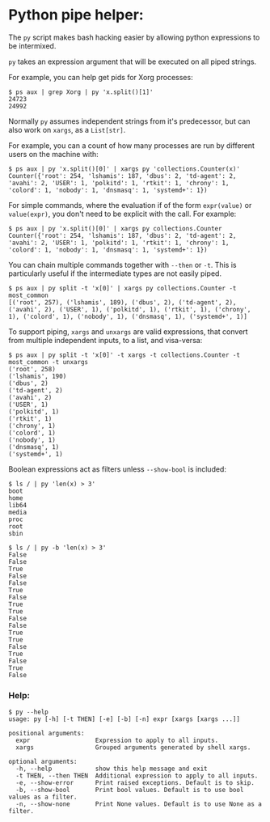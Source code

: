 # Python pipe helper:
The `py` script makes bash hacking easier by allowing python expressions to be intermixed.

`py` takes an expression argument that will be executed on all piped strings.


For example, you can help get pids for Xorg processes:
```
$ ps aux | grep Xorg | py 'x.split()[1]'
24723
24992
```

Normally `py` assumes independent strings from it's predecessor, but can also work on `xargs`, as a `List[str]`.

For example, you can a count of how many processes are run by different users on the machine with:
```
$ ps aux | py 'x.split()[0]' | xargs py 'collections.Counter(x)'
Counter({'root': 254, 'lshamis': 187, 'dbus': 2, 'td-agent': 2, 'avahi': 2, 'USER': 1, 'polkitd': 1, 'rtkit': 1, 'chrony': 1, 'colord': 1, 'nobody': 1, 'dnsmasq': 1, 'systemd+': 1})
```

For simple commands, where the evaluation if of the form `expr(value)` or `value(expr)`, you don't need to be explicit with the call. For example:
```
$ ps aux | py 'x.split()[0]' | xargs py collections.Counter
Counter({'root': 254, 'lshamis': 187, 'dbus': 2, 'td-agent': 2, 'avahi': 2, 'USER': 1, 'polkitd': 1, 'rtkit': 1, 'chrony': 1, 'colord': 1, 'nobody': 1, 'dnsmasq': 1, 'systemd+': 1})
```

You can chain multiple commands together with `--then` or `-t`. This is particularly useful if the intermediate types are not easily piped.
```
$ ps aux | py split -t 'x[0]' | xargs py collections.Counter -t most_common
[('root', 257), ('lshamis', 189), ('dbus', 2), ('td-agent', 2), ('avahi', 2), ('USER', 1), ('polkitd', 1), ('rtkit', 1), ('chrony', 1), ('colord', 1), ('nobody', 1), ('dnsmasq', 1), ('systemd+', 1)]
```

To support piping, `xargs` and `unxargs` are valid expressions, that convert from multiple independent inputs, to a list, and visa-versa:
```
$ ps aux | py split -t 'x[0]' -t xargs -t collections.Counter -t most_common -t unxargs
('root', 258)
('lshamis', 190)
('dbus', 2)
('td-agent', 2)
('avahi', 2)
('USER', 1)
('polkitd', 1)
('rtkit', 1)
('chrony', 1)
('colord', 1)
('nobody', 1)
('dnsmasq', 1)
('systemd+', 1)
```

Boolean expressions act as filters unless `--show-bool` is included:
```
$ ls / | py 'len(x) > 3'
boot
home
lib64
media
proc
root
sbin

$ ls / | py -b 'len(x) > 3'
False
False
True
False
False
True
False
True
True
False
False
True
True
False
True
False
True
False
```

### Help:
```
$ py --help
usage: py [-h] [-t THEN] [-e] [-b] [-n] expr [xargs [xargs ...]]

positional arguments:
  expr                  Expression to apply to all inputs.
  xargs                 Grouped arguments generated by shell xargs.

optional arguments:
  -h, --help            show this help message and exit
  -t THEN, --then THEN  Additional expression to apply to all inputs.
  -e, --show-error      Print raised exceptions. Default is to skip.
  -b, --show-bool       Print bool values. Default is to use bool values as a filter.
  -n, --show-none       Print None values. Default is to use None as a filter.
```
